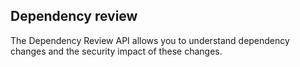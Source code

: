 ## Dependency review

The Dependency Review API allows you to understand dependency changes and the security impact of these changes. 

